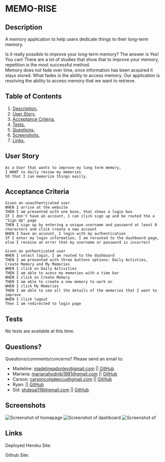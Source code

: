 # MEMO-RISE

<a name="descsection"></a>
## Description

A memory application to help users dedicate things to their long-term memory.

Is it really possible to improve your long-term memory? The answer is Yes! You can! There are a lot of studies that show that to improve your memory, repetition is the most successful method. 	
Memory does not fade over time, once information has been acquired it stays stored. What fades is the ability to access memory. Our application is resolving the ability to access memory that we want to retrieve.

## Table of Contents
1. [ Description. ](#descsection)
2. [ User Story. ](#usersection)
3. [ Acceptance Criteria. ](#acceptancesection)
4. [ Tests. ](#testsection)
5. [ Questions. ](#questionssection)
6. [ Screenshots. ](#picsection)
7. [ Links. ](#linksection)


<a name="usersection"></a>
## User Story
```
As a User that wants to improve my long term memory,
I WANT to daily review my memories 
SO that I can memorize things easily.

```

<a name="acceptancesection"></a>
## Acceptance Criteria
```
Given an unauthenticated user
WHEN I arrive at the website
THEN I am presented with one boxe, that shows a login box
IF I don't have an account, I can click sign up and be routed the a "Sign Up" page
THEN I sign up by entering a unique username and password at least 8 characters and click create a new account
WHEN I have an account, I login with my authentication
IF I enter my login information, I am rerouted to the dashboard page, else I receive an error that my username or password is incorrect

Given an authenticated user
WHEN I select login, I am routed to the dashboard 
THEN I am presented with three buttons options: Daily Activties, Create Memory and My Memories
WHEN I click on Daily Activities
THEN I am able to acess my memories with a time bar
WHEN I click on Create Memory 
THEN I am able to create a new memory to work on
WHEN I click My Memories
THEN I am able to see all the details of the memories that I want to improve
WHEN I click logout 
Then I am redirected to login page

```


## Tests
  No tests are available at this time.

  <a name="questionssection"></a>
## Questions?

  Questions/comments/concerns? Please send an email to:
  * Madeline: madelineadonley@gmail.com || [GitHub](https://github.com/mado8)
  * Mariana: marianahodniki1991@gmail.com || [GitHub](https://github.com/mhdavie)
  * Carson:  carsoncolgateccu@gmail.com || [GitHub](https://github.com/carsonccu)
  * Ryan:  || [GitHub](https://github.com/Ryguy720)
  * Sid: shdesai118@gmail.com || [GitHub](https://github.com/SHD118)

  <a name="picsection"></a>
  ## Screenshots
  ![Screenshot of homepage]()
  ![Screenshot of dashboard]()
  ![Screenshot of ]()

  <a name="linksection"></a>
  ## Links

Deployed Heroku Site: 

Github Site: 
